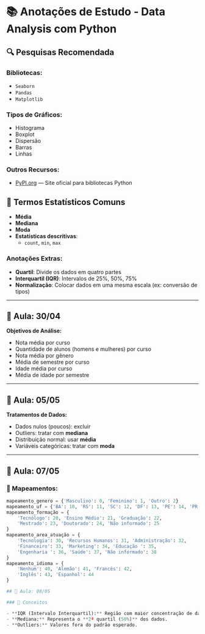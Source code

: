 # 📚 Anotações de Estudo - Data Analysis com Python

## 🔍 Pesquisas Recomendada

### Bibliotecas:
- `Seaborn`
- `Pandas`
- `Matplotlib`

### Tipos de Gráficos:
- Histograma
- Boxplot
- Dispersão
- Barras
- Linhas

### Outros Recursos:
- [PyPI.org](https://pypi.org) — Site oficial para bibliotecas Python

## 📘 Termos Estatísticos Comuns

- **Média**
- **Mediana**
- **Moda**
- **Estatísticas descritivas**:
  - `count`, `min`, `max`

### Anotações Extras:
- **Quartil**: Divide os dados em quatro partes
- **Interquartil (IQR)**: Intervalos de 25%, 50%, 75%
- **Normalização**: Colocar dados em uma mesma escala (ex: conversão de tipos)

---

## 📅 Aula: 30/04

**Objetivos de Análise:**
- Nota média por curso
- Quantidade de alunos (homens e mulheres) por curso
- Nota média por gênero
- Média de semestre por curso
- Idade média por curso
- Média de idade por semestre

---

## 📅 Aula: 05/05

**Tratamentos de Dados:**
- Dados nulos (poucos): excluir
- Outliers: tratar com **mediana**
- Distribuição normal: usar **média**
- Variáveis categóricas: tratar com **moda**

---

## 📅 Aula: 07/05

### 🧠 Mapeamentos:

```python
mapeamento_genero = {'Masculino': 0, 'Feminino': 1, 'Outro': 2}
mapeamento_uf = {'BA': 10, 'RS': 11, 'SC': 12, 'DF': 13, 'PE': 14, 'PR': 15, 'CE': 16, 'RJ': 17, 'SP': 18, 'MG': 19}
mapeamento_formação = {
    'Tecnólogo': 20, 'Ensino Médio': 21, 'Graduação': 22,
    'Mestrado': 23, 'Doutorado': 24, 'Não informado': 25
}
mapeamento_area_atuação = {
    'Tecnologia': 30, 'Recursos Humanos': 31, 'Administração': 32, 
    'Financeiro': 33, 'Marketing': 34, 'Educação ': 35, 
    'Engenharia ': 36, 'Saúde': 37, 'Não informado': 38
}
mapeamento_idioma = {
    'Nenhum': 40, 'Alemão': 41, 'Francês': 42, 
    'Inglês': 43, 'Espanhol': 44
}

## 📅 Aula: 08/05

### 📌 Conceitos

- **IQR (Intervalo Interquartil):** Região com maior concentração de dados.
- **Mediana:** Representa o **2º quartil (50%)** dos dados.
- **Outliers:** Valores fora do padrão esperado.
